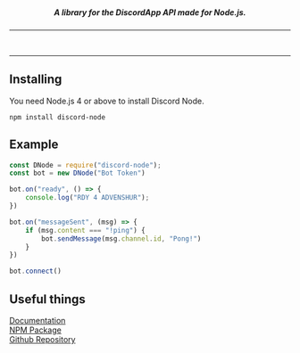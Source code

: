 <p align="center">
    <img alt="" src="https://cdn.discordapp.com/attachments/242256958248321024/250175749670174721/unknown.png">
    <h5 align="center">A library for the DiscordApp API made for Node.js.</h5>
</p>
<hr>
<p align="center">
    <a href="https://discord.gg/YRsNzVF"><img alt="" src="https://img.shields.io/badge/discordnode-join%20us!-blue.svg?style=flat-square"></a>
    <a href="https://www.npmjs.com/package/discord-node"><img alt="" src="https://img.shields.io/npm/dm/discord-node.svg?style=flat-square"></a>
    <a href="https://www.npmjs.com/package/discord-node"><img alt="" src="https://img.shields.io/npm/v/discord-node.svg?maxAge=3600&style=flat-square"></a>
</p>
<hr>

Installing
----------
You need Node.js 4 or above to install Discord Node.

```
npm install discord-node
```

Example
-------
```js
const DNode = require("discord-node");
const bot = new DNode("Bot Token")

bot.on("ready", () => {
    console.log("RDY 4 ADVENSHUR");
})

bot.on("messageSent", (msg) => {
    if (msg.content === "!ping") {
        bot.sendMessage(msg.channel.id, "Pong!")
    }
})

bot.connect()
```


Useful things
-------------
[Documentation](https://github.com/reimuuhakurei/discordnode/tree/master/docs/README.md)<br>
[NPM Package](https://www.npmjs.com/package/discord-node)<br>
[Github Repository](https://github.com/reimuuhakurei/discordnode)


